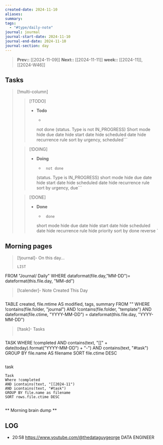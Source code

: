 ```yaml
---
created-date: 2024-11-10
aliases: 
summary: 
tags:
  - "#type/daily-note"
journal: jourmal
journal-start-date: 2024-11-10
journal-end-date: 2024-11-10
journal-section: day
---
```


>**Prev::** [[2024-11-09]]
>**Next::** [[2024-11-11]]
>**week::** [[2024-11]], [[2024-W46]]


## Tasks

> [!multi-column]
> 
>> [!TODO]
>> - **Todo**
>>   - ```tasks
>>    not done
>> (status. Type is not IN_PROGRESS)
>> Short mode
>>      hide due date
>>    hide start date
>>      hide scheduled date
>>    hide recurrence rule
>>    sort by urgency, scheduled```
>
>> [!DOING]
>> - **Doing**
>>   - ```tasks
>>      not done
>>    (status. Type is IN_PROGRESS)
>>      short mode
>>    hide due date
>>      hide start date
>>    hide scheduled date
>>      hide recurrence rule
>>    sort by urgency, due```
>
>> [!DONE]
>> - **Done**
>>   - ```tasks
>>      done
>>    short mode
>>      hide due date
>>    hide start date
>>    hide scheduled date
>>      hide recurrence rule
>>    hide priority
>>      sort by done reverse `


## Morning pages

>[!journal]- On this day...
>```dataview
>LIST
FROM "Journal/ Daily"
WHERE dataformat(file.day,"MM-DD")= dateformat(this.file.day, "MM-dd")

>[!calender]- Note Created This Day
>```dataview
TABLE created, file.mtime AS modified, tags, summary
FROM ""
WHERE !contains(file.folder, "journal") 
AND !contains(file.folder, "template")
AND dateformat(file.ctime, "YYYY-MM-DD") = dateformat(this.file.day, "YYYY-MM-DD")

>[!task]- Tasks
>```dataview
TASK
WHERE !completed
AND contains(text, "[[" + date(today).format("YYYY-MM-DD") + "-") 
AND contains(text, "#task")
GROUP BY file.name AS filename
SORT file.ctime DESC
>```

task
```dataview
Task
Where !completed
AND icontains(text, "[[2024-11")
AND icontains(text, "#task")
GROUP BY file.name as filename
SORT rows.file.ctime DESC
```
```dataviewjs 
```



** Morning brain dump **

## LOG




- 20:58 https://www.youtube.com/@thedataguygeorge DATA ENGINEER 